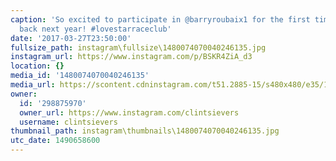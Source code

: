 ```yaml
---
caption: 'So excited to participate in @barryroubaix1 for the first time. I will be
  back next year! #lovestarraceclub'
date: '2017-03-27T23:50:00'
fullsize_path: instagram\fullsize\1480074070040246135.jpg
instagram_url: https://www.instagram.com/p/BSKR4ZiA_d3
location: {}
media_id: '1480074070040246135'
media_url: https://scontent.cdninstagram.com/t51.2885-15/s480x480/e35/17437518_1647638908877647_409176083976421376_n.jpg
owner:
  id: '298875970'
  owner_url: https://www.instagram.com/clintsievers
  username: clintsievers
thumbnail_path: instagram\thumbnails\1480074070040246135.jpg
utc_date: 1490658600
---
```

